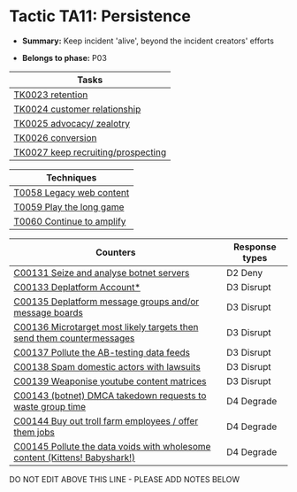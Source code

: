 # Tactic TA11: Persistence

* **Summary:** Keep incident 'alive', beyond the incident creators' efforts

* **Belongs to phase:** P03



| Tasks |
| ----- |
| [TK0023 retention](../tasks/TK0023.md) |
| [TK0024 customer relationship](../tasks/TK0024.md) |
| [TK0025 advocacy/ zealotry](../tasks/TK0025.md) |
| [TK0026 conversion](../tasks/TK0026.md) |
| [TK0027 keep recruiting/prospecting](../tasks/TK0027.md) |



| Techniques |
| ---------- |
| [T0058 Legacy web content](../techniques/T0058.md) |
| [T0059 Play the long game](../techniques/T0059.md) |
| [T0060 Continue to amplify](../techniques/T0060.md) |



| Counters | Response types |
| -------- | -------------- |
| [C00131 Seize and analyse botnet servers](../counters/C00131.md) | D2 Deny |
| [C00133 Deplatform Account*](../counters/C00133.md) | D3 Disrupt |
| [C00135 Deplatform message groups and/or message boards](../counters/C00135.md) | D3 Disrupt |
| [C00136 Microtarget most likely targets then send them countermessages](../counters/C00136.md) | D3 Disrupt |
| [C00137 Pollute the AB-testing data feeds](../counters/C00137.md) | D3 Disrupt |
| [C00138 Spam domestic actors with lawsuits](../counters/C00138.md) | D3 Disrupt |
| [C00139 Weaponise youtube content matrices](../counters/C00139.md) | D3 Disrupt |
| [C00143 (botnet) DMCA takedown requests to waste group time](../counters/C00143.md) | D4 Degrade |
| [C00144 Buy out troll farm employees / offer them jobs](../counters/C00144.md) | D4 Degrade |
| [C00145 Pollute the data voids with wholesome content (Kittens! Babyshark!)](../counters/C00145.md) | D4 Degrade |


DO NOT EDIT ABOVE THIS LINE - PLEASE ADD NOTES BELOW